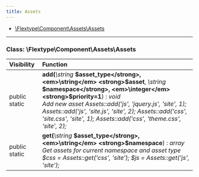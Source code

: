 ```yaml
---
title: Assets
---
```


- [\Flextype\Component\Assets\Assets](#class-flextypecomponentassetsassets)

<hr /><a id="class-flextypecomponentassetsassets"></a>

### Class: \Flextype\Component\Assets\Assets

| Visibility    | Function                                                                                                                                                                                                                                                                                                                    |
|:------------- |:--------------------------------------------------------------------------------------------------------------------------------------------------------------------------------------------------------------------------------------------------------------------------------------------------------------------------- |
| public static | <strong>add(</strong><em>\string</em> <strong>$asset_type</strong>, <em>\string</em> <strong>$asset</strong>, <em>\string</em> <strong>$namespace</strong>, <em>\integer</em> <strong>$priority=1</strong>)</strong> : <em>void</em><br /><em>Add new asset Assets::add('js', 'jquery.js', 'site', 1); Assets::add('js', 'site.js', 'site', 2); Assets::add('css', 'site.css', 'site', 1); Assets::add('css', 'theme.css', 'site', 2);</em> |
| public static | <strong>get(</strong><em>\string</em> <strong>$asset_type</strong>, <em>\string</em> <strong>$namespace</strong>)</strong> : <em>array</em><br /><em>Get assets for current namespace and asset type $css = Assets::get('css', 'site'); $js  = Assets::get('js', 'site');</em>                                                                                                  |
